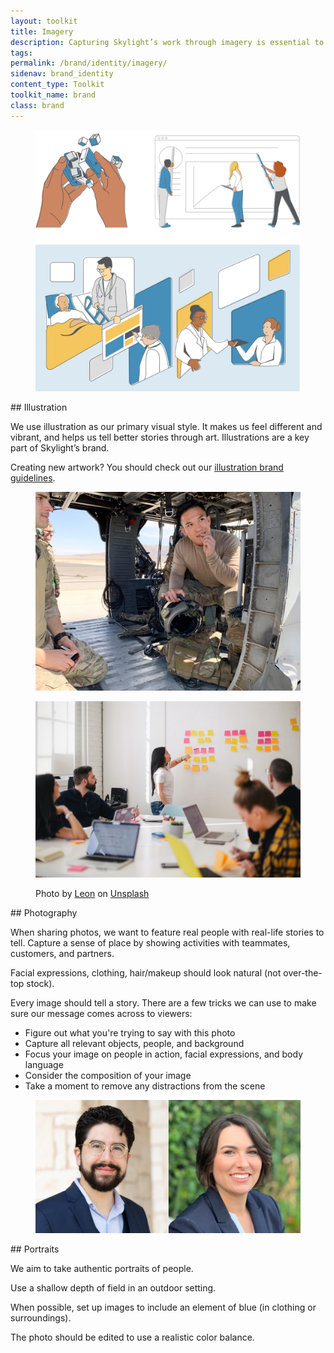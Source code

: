 ```yaml
---
layout: toolkit
title: Imagery
description: Capturing Skylight’s work through imagery is essential to telling a compelling story about our impact on public services. We offer guidance around what makes our visual style distinctive and provide tips on what makes an effective visual.
tags:
permalink: /brand/identity/imagery/
sidenav: brand_identity
content_type: Toolkit
toolkit_name: brand
class: brand
---
```


<div class="row brand__content-section">
<div class="col-md-8">
  <figure class="section__img p-5">
    <img class="" src="/img/brand/identity/imagery/illustration.svg" alt="">
  </figure>
</div>
<div class="col-md-4" markdown="1">
## Illustration

We use illustration as our primary visual style. It makes us feel different and vibrant, and helps us tell better stories through art. Illustrations are a key part of Skylight’s brand.

Creating new artwork? You should check out our [illustration brand guidelines](/brand/illustration/principles/).
</div>
</div>

<div class="row brand__content-section">
<div class="col-md-8">
  <div class="section__container p-5">
    <figure class="mb-0">
      <img class="" src="/img/brand/identity/imagery/photography.jpg" alt="">
    </figure>
    <figure class="mb-0">
      <img class="mt-5" src="/img/brand/identity/imagery/photography-2.jpg" alt="">
      <p class="sr-only">Photo by <a href="https://unsplash.com/@myleon">Leon</a> on <a href="https://unsplash.com/photos/Oalh2MojUuk">Unsplash</a></p>
    </figure>
  </div>
</div>
<div class="col-md-4" markdown="1">
## Photography

When sharing photos, we want to feature real people with real-life stories to tell. Capture a sense of place by showing activities with teammates, customers, and partners.

Facial expressions, clothing, hair/makeup should look natural (not over-the-top stock).

Every image should tell a story. There are a few tricks we can use to make sure our message comes across to viewers:

- Figure out what you're trying to say with this photo
- Capture all relevant objects, people, and background
- Focus your image on people in action, facial expressions, and body language
- Consider the composition of your image
- Take a moment to remove any distractions from the scene
</div>
</div>

<div class="row brand__content-section">
<div class="col-md-8">
  <figure class="section__img p-5">
    <img class="" src="/img/brand/identity/imagery/portraits.jpg" alt="">
  </figure>
</div>
<div class="col-md-4" markdown="1">
## Portraits

We aim to take authentic portraits of people.

Use a shallow depth of field in an outdoor setting.

When possible, set up images to include an element of blue (in clothing or surroundings).

The photo should be edited to use a realistic color balance.
</div>
</div>


